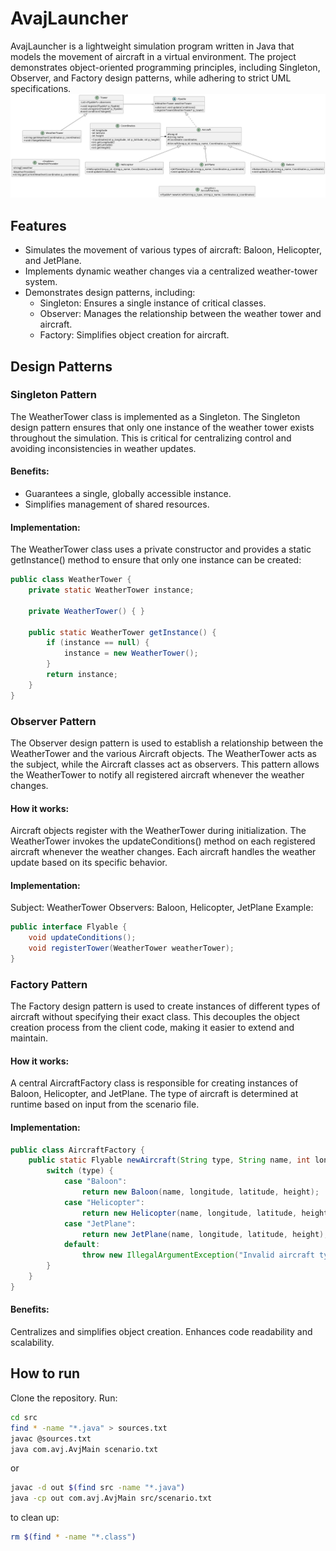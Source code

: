 # AvajLauncher
AvajLauncher is a lightweight simulation program written in Java that models the movement of aircraft in a virtual environment. The project demonstrates object-oriented programming principles, including Singleton, Observer, and Factory design patterns, while adhering to strict UML specifications.
![classes](https://github.com/arash039/AvajLauncher/blob/main/avaj_uml.png)

## Features
- Simulates the movement of various types of aircraft: Baloon, Helicopter, and JetPlane.
- Implements dynamic weather changes via a centralized weather-tower system.
- Demonstrates design patterns, including:
  - Singleton: Ensures a single instance of critical classes.
  - Observer: Manages the relationship between the weather tower and aircraft.
  - Factory: Simplifies object creation for aircraft.
## Design Patterns
### Singleton Pattern
The WeatherTower class is implemented as a Singleton. The Singleton design pattern ensures that only one instance of the weather tower exists throughout the simulation. This is critical for centralizing control and avoiding inconsistencies in weather updates.

#### Benefits:

- Guarantees a single, globally accessible instance.
- Simplifies management of shared resources.
#### Implementation:
The WeatherTower class uses a private constructor and provides a static getInstance() method to ensure that only one instance can be created:
```java
public class WeatherTower {
    private static WeatherTower instance;

    private WeatherTower() { }

    public static WeatherTower getInstance() {
        if (instance == null) {
            instance = new WeatherTower();
        }
        return instance;
    }
}
```
### Observer Pattern
The Observer design pattern is used to establish a relationship between the WeatherTower and the various Aircraft objects. The WeatherTower acts as the subject, while the Aircraft classes act as observers. This pattern allows the WeatherTower to notify all registered aircraft whenever the weather changes.

#### How it works:

Aircraft objects register with the WeatherTower during initialization.
The WeatherTower invokes the updateConditions() method on each registered aircraft whenever the weather changes.
Each aircraft handles the weather update based on its specific behavior.
#### Implementation:

Subject: WeatherTower
Observers: Baloon, Helicopter, JetPlane
Example:
```java
public interface Flyable {
    void updateConditions();
    void registerTower(WeatherTower weatherTower);
}
```
### Factory Pattern
The Factory design pattern is used to create instances of different types of aircraft without specifying their exact class. This decouples the object creation process from the client code, making it easier to extend and maintain.

#### How it works:

A central AircraftFactory class is responsible for creating instances of Baloon, Helicopter, and JetPlane.
The type of aircraft is determined at runtime based on input from the scenario file.
#### Implementation:
```java
public class AircraftFactory {
    public static Flyable newAircraft(String type, String name, int longitude, int latitude, int height) {
        switch (type) {
            case "Baloon":
                return new Baloon(name, longitude, latitude, height);
            case "Helicopter":
                return new Helicopter(name, longitude, latitude, height);
            case "JetPlane":
                return new JetPlane(name, longitude, latitude, height);
            default:
                throw new IllegalArgumentException("Invalid aircraft type");
        }
    }
}
```
#### Benefits:

Centralizes and simplifies object creation.
Enhances code readability and scalability.

## How to run
Clone the repository. Run:
```bash
cd src
find * -name "*.java" > sources.txt
javac @sources.txt 
java com.avj.AvjMain scenario.txt
```
or
```bash
javac -d out $(find src -name "*.java")
java -cp out com.avj.AvjMain src/scenario.txt
```
to clean up:
```bash
rm $(find * -name "*.class")
```
